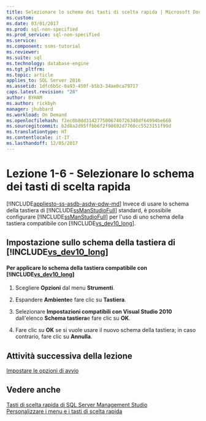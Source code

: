 ```yaml
---
title: Selezionare lo schema dei tasti di scelta rapida | Microsoft Docs
ms.custom: 
ms.date: 03/01/2017
ms.prod: sql-non-specified
ms.prod_service: sql-non-specified
ms.service: 
ms.component: ssms-tutorial
ms.reviewer: 
ms.suite: sql
ms.technology: database-engine
ms.tgt_pltfrm: 
ms.topic: article
applies_to: SQL Server 2016
ms.assetid: 1dfc6b5c-0a93-450f-b5b3-34ae0ca79717
caps.latest.revision: "28"
author: BYHAM
ms.author: rickbyh
manager: jhubbard
ms.workload: On Demand
ms.openlocfilehash: f2ec0b8dd3142775006740726340df64994be660
ms.sourcegitcommit: b2d8a2d95ffbb6f2f98692d7760cc5523151f99d
ms.translationtype: HT
ms.contentlocale: it-IT
ms.lasthandoff: 12/05/2017
---
```

# <a name="lesson-1-6---select-the-keyboard-shortcut-scheme"></a>Lezione 1-6 - Selezionare lo schema dei tasti di scelta rapida
[!INCLUDE[appliesto-ss-asdb-asdw-pdw-md](../../includes/appliesto-ss-asdb-asdw-pdw-md.md)] Invece di usare lo schema della tastiera di [!INCLUDE[ssManStudioFull](../../includes/ssmanstudiofull-md.md)] standard, è possibile configurare [!INCLUDE[ssManStudioFull](../../includes/ssmanstudiofull-md.md)] per l'uso di uno schema della tastiera compatibile con [!INCLUDE[vs_dev10_long](../../includes/vs-dev10-long-md.md)].  
  
## <a name="changing-to-the-includevsdev10longincludesvs-dev10-long-mdmd-keyboard-scheme"></a>Impostazione sullo schema della tastiera di [!INCLUDE[vs_dev10_long](../../includes/vs-dev10-long-md.md)]  
  
#### <a name="to-apply-includevsdev10longincludesvs-dev10-long-mdmd-compatible-keyboard-scheme"></a>Per applicare lo schema della tastiera compatibile con [!INCLUDE[vs_dev10_long](../../includes/vs-dev10-long-md.md)]  
  
1.  Scegliere **Opzioni** dal menu **Strumenti**.  
  
2.  Espandere **Ambiente**e fare clic su **Tastiera**.  
  
3.  Selezionare **Impostazioni compatibili con Visual Studio 2010** dall'elenco **Schema tastiera**e fare clic su **OK**.  
  
4.  Fare clic su **OK** se si vuole usare il nuovo schema della tastiera; in caso contrario, fare clic su **Annulla**.  
  
## <a name="next-task-in-lesson"></a>Attività successiva della lezione  
[Impostare le opzioni di avvio](../../tools/sql-server-management-studio/lesson-1-7-set-the-startup-options.md)  
  
## <a name="see-also"></a>Vedere anche  
[Tasti di scelta rapida di SQL Server Management Studio](../../tools/sql-server-management-studio/sql-server-management-studio-keyboard-shortcuts.md)  
[Personalizzare i menu e i tasti di scelta rapida](http://msdn.microsoft.com/library/fb4edf3c-71b6-4645-b1d1-ddfdd69f0d7b)  
  
  
  
